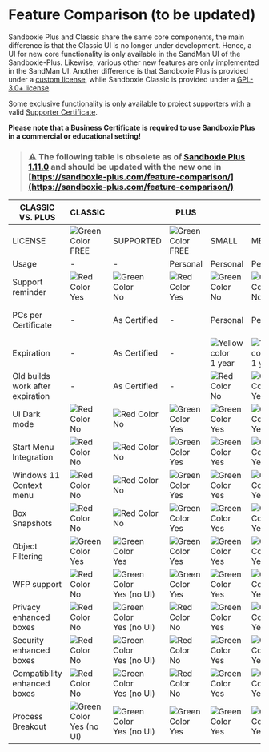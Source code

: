 # Feature Comparison (to be updated)

Sandboxie Plus and Classic share the same core components, the main difference is that the Classic UI is no longer under development. Hence, a UI for new core functionality is only available in the SandMan UI of the Sandboxie-Plus. Likewise, various other new features are only implemented in the SandMan UI. Another difference is that Sandboxie Plus is provided under a [custom license](https://github.com/sandboxie-plus/Sandboxie/blob/master/Installer/license.txt), while Sandboxie Classic is provided under a [GPL-3.0+ license](https://github.com/sandboxie-plus/Sandboxie/blob/master/LICENSE).

Some exclusive functionality is only available to project supporters with a valid [Supporter Certificate](https://sandboxie-plus.com/supporter-certificate/).

**Please note that a Business Certificate is required to use Sandboxie Plus in a commercial or educational setting!**

> ### ⚠️ The following table is obsolete as of [Sandboxie Plus 1.11.0](https://github.com/sandboxie-plus/Sandboxie/releases/tag/v1.11.0) and should be updated with the new one in [https://sandboxie-plus.com/feature-comparison/](https://sandboxie-plus.com/feature-comparison/)

| CLASSIC VS. PLUS                 | CLASSIC |              | PLUS     |          |          |                    |            |                    |
|----------------------------------|---------|--------------|----------|----------|----------|--------------------|------------|--------------------|
| LICENSE                          | ![Green Color](https://placeholder.antonshell.me/img?width=15&color_bg=green&text=+) FREE    | SUPPORTED    | ![Green Color](https://placeholder.antonshell.me/img?width=15&color_bg=green&text=+) FREE     | SMALL    | MEDIUM   | LARGE              | BUSINESS   | HUGE               |
| Usage                            |    -     |       -       | Personal | Personal | Personal | Personal           | Commercial | Commercial         |
| Support reminder                 |![Red Color](https://placeholder.antonshell.me/img?width=15&color_bg=FF0000&text=+) Yes     |![Green Color](https://placeholder.antonshell.me/img?width=15&color_bg=green&text=+) No           |![Red Color](https://placeholder.antonshell.me/img?width=15&color_bg=FF0000&text=+) Yes      |![Green Color](https://placeholder.antonshell.me/img?width=15&color_bg=green&text=+) No       |![Green Color](https://placeholder.antonshell.me/img?width=15&color_bg=green&text=+) No       |![Green Color](https://placeholder.antonshell.me/img?width=15&color_bg=green&text=+) No                 |![Green Color](https://placeholder.antonshell.me/img?width=15&color_bg=green&text=+) No         |![Green Color](https://placeholder.antonshell.me/img?width=15&color_bg=green&text=+) No                 |
| PCs per Certificate              |     -    | As Certified |    -      | Personal | Personal | Personal and Family | 1          | Personal and Family |
| Expiration                       |     -    | As Certified |    -      | ![Yellow color](https://placeholder.antonshell.me/img?width=15&color_bg=FFFF00&text=+) 1 year   |![Yellow color](https://placeholder.antonshell.me/img?width=15&color_bg=FFFF00&text=+) 1 year   | ![Yellow color](https://placeholder.antonshell.me/img?width=15&color_bg=FFFF00&text=+) 2 years            | ![Yellow color](https://placeholder.antonshell.me/img?width=15&color_bg=FFFF00&text=+) 1 year     | ![Green Color](https://placeholder.antonshell.me/img?width=15&color_bg=green&text=+) No                 |
| Old builds work after expiration |     -    | As Certified |    -      | ![Red Color](https://placeholder.antonshell.me/img?width=15&color_bg=FF0000&text=+) No       | ![Green Color](https://placeholder.antonshell.me/img?width=15&color_bg=green&text=+) Yes      | ![Green Color](https://placeholder.antonshell.me/img?width=15&color_bg=green&text=+) Yes                | ![Green Color](https://placeholder.antonshell.me/img?width=15&color_bg=green&text=+) Yes        | ![Green Color](https://placeholder.antonshell.me/img?width=15&color_bg=green&text=+) Yes                |
| UI Dark mode                     | ![Red Color](https://placeholder.antonshell.me/img?width=15&color_bg=FF0000&text=+) No      | ![Red Color](https://placeholder.antonshell.me/img?width=15&color_bg=FF0000&text=+) No           | ![Green Color](https://placeholder.antonshell.me/img?width=15&color_bg=green&text=+) Yes      | ![Green Color](https://placeholder.antonshell.me/img?width=15&color_bg=green&text=+) Yes      | ![Green Color](https://placeholder.antonshell.me/img?width=15&color_bg=green&text=+) Yes      | ![Green Color](https://placeholder.antonshell.me/img?width=15&color_bg=green&text=+) Yes                | ![Green Color](https://placeholder.antonshell.me/img?width=15&color_bg=green&text=+) Yes        | ![Green Color](https://placeholder.antonshell.me/img?width=15&color_bg=green&text=+) Yes                |
| Start Menu Integration           | ![Red Color](https://placeholder.antonshell.me/img?width=15&color_bg=FF0000&text=+) No      | ![Red Color](https://placeholder.antonshell.me/img?width=15&color_bg=FF0000&text=+) No           | ![Green Color](https://placeholder.antonshell.me/img?width=15&color_bg=green&text=+) Yes      | ![Green Color](https://placeholder.antonshell.me/img?width=15&color_bg=green&text=+) Yes      | ![Green Color](https://placeholder.antonshell.me/img?width=15&color_bg=green&text=+) Yes      | ![Green Color](https://placeholder.antonshell.me/img?width=15&color_bg=green&text=+) Yes                | ![Green Color](https://placeholder.antonshell.me/img?width=15&color_bg=green&text=+) Yes        | ![Green Color](https://placeholder.antonshell.me/img?width=15&color_bg=green&text=+) Yes                |
| Windows 11 Context menu          | ![Red Color](https://placeholder.antonshell.me/img?width=15&color_bg=FF0000&text=+) No      | ![Red Color](https://placeholder.antonshell.me/img?width=15&color_bg=FF0000&text=+) No           | ![Green Color](https://placeholder.antonshell.me/img?width=15&color_bg=green&text=+) Yes      | ![Green Color](https://placeholder.antonshell.me/img?width=15&color_bg=green&text=+) Yes      | ![Green Color](https://placeholder.antonshell.me/img?width=15&color_bg=green&text=+) Yes      | ![Green Color](https://placeholder.antonshell.me/img?width=15&color_bg=green&text=+) Yes                | ![Green Color](https://placeholder.antonshell.me/img?width=15&color_bg=green&text=+) Yes        | ![Green Color](https://placeholder.antonshell.me/img?width=15&color_bg=green&text=+) Yes                |
| Box Snapshots                    | ![Red Color](https://placeholder.antonshell.me/img?width=15&color_bg=FF0000&text=+) No      | ![Red Color](https://placeholder.antonshell.me/img?width=15&color_bg=FF0000&text=+) No           | ![Green Color](https://placeholder.antonshell.me/img?width=15&color_bg=green&text=+) Yes      | ![Green Color](https://placeholder.antonshell.me/img?width=15&color_bg=green&text=+) Yes      | ![Green Color](https://placeholder.antonshell.me/img?width=15&color_bg=green&text=+) Yes      | ![Green Color](https://placeholder.antonshell.me/img?width=15&color_bg=green&text=+) Yes                | ![Green Color](https://placeholder.antonshell.me/img?width=15&color_bg=green&text=+) Yes        | ![Green Color](https://placeholder.antonshell.me/img?width=15&color_bg=green&text=+) Yes                |
| Object Filtering                 | ![Green Color](https://placeholder.antonshell.me/img?width=15&color_bg=green&text=+) Yes     | ![Green Color](https://placeholder.antonshell.me/img?width=15&color_bg=green&text=+) Yes          | ![Green Color](https://placeholder.antonshell.me/img?width=15&color_bg=green&text=+) Yes      | ![Green Color](https://placeholder.antonshell.me/img?width=15&color_bg=green&text=+) Yes      | ![Green Color](https://placeholder.antonshell.me/img?width=15&color_bg=green&text=+) Yes      | ![Green Color](https://placeholder.antonshell.me/img?width=15&color_bg=green&text=+) Yes                | ![Green Color](https://placeholder.antonshell.me/img?width=15&color_bg=green&text=+) Yes        | ![Green Color](https://placeholder.antonshell.me/img?width=15&color_bg=green&text=+) Yes                |
| WFP support                      | ![Red Color](https://placeholder.antonshell.me/img?width=15&color_bg=FF0000&text=+) No      | ![Green Color](https://placeholder.antonshell.me/img?width=15&color_bg=green&text=+) Yes (no UI)  | ![Green Color](https://placeholder.antonshell.me/img?width=15&color_bg=green&text=+) Yes      | ![Green Color](https://placeholder.antonshell.me/img?width=15&color_bg=green&text=+) Yes      | ![Green Color](https://placeholder.antonshell.me/img?width=15&color_bg=green&text=+) Yes      | ![Green Color](https://placeholder.antonshell.me/img?width=15&color_bg=green&text=+) Yes                | ![Green Color](https://placeholder.antonshell.me/img?width=15&color_bg=green&text=+) Yes        | ![Green Color](https://placeholder.antonshell.me/img?width=15&color_bg=green&text=+) Yes                |
| Privacy enhanced boxes           | ![Red Color](https://placeholder.antonshell.me/img?width=15&color_bg=FF0000&text=+) No      | ![Green Color](https://placeholder.antonshell.me/img?width=15&color_bg=green&text=+) Yes (no UI)  | ![Red Color](https://placeholder.antonshell.me/img?width=15&color_bg=FF0000&text=+) No       | ![Green Color](https://placeholder.antonshell.me/img?width=15&color_bg=green&text=+) Yes      | ![Green Color](https://placeholder.antonshell.me/img?width=15&color_bg=green&text=+) Yes      | ![Green Color](https://placeholder.antonshell.me/img?width=15&color_bg=green&text=+) Yes                | ![Green Color](https://placeholder.antonshell.me/img?width=15&color_bg=green&text=+) Yes        | ![Green Color](https://placeholder.antonshell.me/img?width=15&color_bg=green&text=+) Yes                |
| Security enhanced boxes          | ![Red Color](https://placeholder.antonshell.me/img?width=15&color_bg=FF0000&text=+) No      | ![Green Color](https://placeholder.antonshell.me/img?width=15&color_bg=green&text=+) Yes (no UI)  | ![Red Color](https://placeholder.antonshell.me/img?width=15&color_bg=FF0000&text=+) No       | ![Green Color](https://placeholder.antonshell.me/img?width=15&color_bg=green&text=+) Yes      | ![Green Color](https://placeholder.antonshell.me/img?width=15&color_bg=green&text=+) Yes      | ![Green Color](https://placeholder.antonshell.me/img?width=15&color_bg=green&text=+) Yes                | ![Green Color](https://placeholder.antonshell.me/img?width=15&color_bg=green&text=+) Yes        | ![Green Color](https://placeholder.antonshell.me/img?width=15&color_bg=green&text=+) Yes                |
| Compatibility enhanced boxes    | ![Red Color](https://placeholder.antonshell.me/img?width=15&color_bg=FF0000&text=+) No      | ![Green Color](https://placeholder.antonshell.me/img?width=15&color_bg=green&text=+) Yes (no UI)  | ![Red Color](https://placeholder.antonshell.me/img?width=15&color_bg=FF0000&text=+) No       | ![Green Color](https://placeholder.antonshell.me/img?width=15&color_bg=green&text=+) Yes      | ![Green Color](https://placeholder.antonshell.me/img?width=15&color_bg=green&text=+) Yes      | ![Green Color](https://placeholder.antonshell.me/img?width=15&color_bg=green&text=+) Yes                | ![Green Color](https://placeholder.antonshell.me/img?width=15&color_bg=green&text=+) Yes        | ![Green Color](https://placeholder.antonshell.me/img?width=15&color_bg=green&text=+) Yes                |
| Process Breakout                 | ![Green Color](https://placeholder.antonshell.me/img?width=15&color_bg=green&text=+) Yes (no UI)      | ![Green Color](https://placeholder.antonshell.me/img?width=15&color_bg=green&text=+) Yes (no UI)  | ![Green Color](https://placeholder.antonshell.me/img?width=15&color_bg=green&text=+) Yes       | ![Green Color](https://placeholder.antonshell.me/img?width=15&color_bg=green&text=+) Yes      | ![Green Color](https://placeholder.antonshell.me/img?width=15&color_bg=green&text=+) Yes      | ![Green Color](https://placeholder.antonshell.me/img?width=15&color_bg=green&text=+) Yes                | ![Green Color](https://placeholder.antonshell.me/img?width=15&color_bg=green&text=+) Yes        | ![Green Color](https://placeholder.antonshell.me/img?width=15&color_bg=green&text=+) Yes                |
